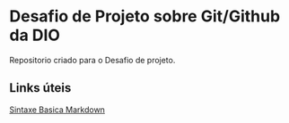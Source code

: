 # Desafio de Projeto sobre Git/Github da DIO
Repositorio criado para o Desafio de projeto.

## Links úteis
[Sintaxe Basica Markdown](https://www.markdownguide.org/basic-syntax/)
